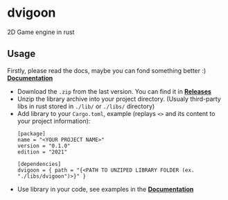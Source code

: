 # dvigoon
2D Game engine in rust

## Usage
Firstly, please read the docs, maybe you can fond something better :) **[Documentation](DOCS.md)**
* Download the `.zip` from the last version. You can find it in **[Releases](https://github.com/LeviiLovie/dvigoon/releases)**
* Unzip the library archive into your project directory. (Usualy third-party libs in rust stored in `./lib/` or `./libs/` directory)
* Add library to your `Cargo.toml`, example (replays `<>` and its content to your project information):
  ```
  [package]
  name = "<YOUR PROJECT NAME>"
  version = "0.1.0"
  edition = "2021"
  
  [dependencies]
  dvigoon = { path = "{<PATH TO UNZIPED LIBRARY FOLDER (ex. "./libs/dvigoon")>}" }
  ```
* Use library in your code, see examples in the **[Documentation](DOCS.md)**

